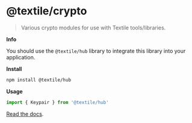 # @textile/crypto

> Various crypto modules for use with Textile tools/libraries.

**Info**

You should use the `@textile/hub` library to integrate this library into your application.

**Install**

```bash
npm install @textile/hub
```

**Usage**

```js
import { Keypair } from '@textile/hub'
```

[Read the docs](https://textileio.github.io/js-textile/).
